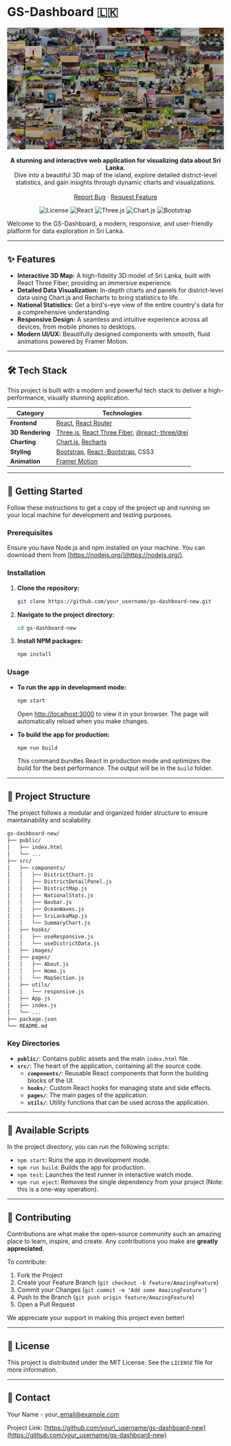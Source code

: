 # GS-Dashboard 🇱🇰

<p align="center">
<img src="./images/collage.jpg" alt="Project Screenshot" width="800"/>
</p>

<p align="center">
<strong>A stunning and interactive web application for visualizing data about Sri Lanka.</strong>
<br />
Dive into a beautiful 3D map of the island, explore detailed district-level statistics, and gain insights through dynamic charts and visualizations.
<br />
<br />
<a href="https://github.com/your_username/gs-dashboard-new/issues">Report Bug</a>
·
<a href="https://github.com/your_username/gs-dashboard-new/issues">Request Feature</a>
</p>

<p align="center">
<img src="https://img.shields.io/badge/license-MIT-blue.svg" alt="License">
<img src="https://img.shields.io/badge/react-^18.2.0-blue" alt="React">
<img src="https://img.shields.io/badge/three.js-^0.173.0-orange" alt="Three.js">
<img src="https://img.shields.io/badge/chart.js-^4.4.7-red" alt="Chart.js">
<img src="https://img.shields.io/badge/bootstrap-^5.3.3-purple" alt="Bootstrap">
</p>

Welcome to the GS-Dashboard, a modern, responsive, and user-friendly platform for data exploration in Sri Lanka.

-----

## ✨ Features

  - **Interactive 3D Map:** A high-fidelity 3D model of Sri Lanka, built with React Three Fiber, providing an immersive experience.
  - **Detailed Data Visualization:** In-depth charts and panels for district-level data using Chart.js and Recharts to bring statistics to life.
  - **National Statistics:** Get a bird's-eye view of the entire country's data for a comprehensive understanding.
  - **Responsive Design:** A seamless and intuitive experience across all devices, from mobile phones to desktops.
  - **Modern UI/UX:** Beautifully designed components with smooth, fluid animations powered by Framer Motion.

-----

## 🛠️ Tech Stack

This project is built with a modern and powerful tech stack to deliver a high-performance, visually stunning application.

| Category          | Technologies                                                                                                                                                                                            |
| ----------------- | ------------------------------------------------------------------------------------------------------------------------------------------------------------------------------------------------------- |
| **Frontend** | [React](https://reactjs.org/), [React Router](https://reactrouter.com/)                                                                                                                                    |
| **3D Rendering** | [Three.js](https://threejs.org/), [React Three Fiber](https://docs.pmnd.rs/react-three-fiber/getting-started/introduction), [@react-three/drei](https://github.com/pmndrs/drei)                              |
| **Charting** | [Chart.js](https://www.chartjs.org/), [Recharts](https://recharts.org/en-US/)                                                                                                                            |
| **Styling** | [Bootstrap](https://getbootstrap.com/), [React-Bootstrap](https://react-bootstrap.github.io/), CSS3                                                                                                      |
| **Animation** | [Framer Motion](https://www.framer.com/motion/)                                                                                                                                                         |

-----

## 🚀 Getting Started

Follow these instructions to get a copy of the project up and running on your local machine for development and testing purposes.

### Prerequisites

Ensure you have Node.js and npm installed on your machine. You can download them from [https://nodejs.org/](https://nodejs.org/).

### Installation

1.  **Clone the repository:**
    ```sh
    git clone https://github.com/your_username/gs-dashboard-new.git
    ```
2.  **Navigate to the project directory:**
    ```sh
    cd gs-dashboard-new
    ```
3.  **Install NPM packages:**
    ```sh
    npm install
    ```

### Usage

  * **To run the app in development mode:**

    ```sh
    npm start
    ```

    Open [http://localhost:3000](http://localhost:3000) to view it in your browser. The page will automatically reload when you make changes.

  * **To build the app for production:**

    ```sh
    npm run build
    ```

    This command bundles React in production mode and optimizes the build for the best performance. The output will be in the `build` folder.

-----

## 📂 Project Structure

The project follows a modular and organized folder structure to ensure maintainability and scalability.

```
gs-dashboard-new/
├── public/
│   ├── index.html
│   └── ...
├── src/
│   ├── components/
│   │   ├── DistrictChart.js
│   │   ├── DistrictDetailPanel.js
│   │   ├── DistrictMap.js
│   │   ├── NationalStats.js
│   │   ├── Navbar.js
│   │   ├── OceanWaves.js
│   │   ├── SriLankaMap.js
│   │   └── SummaryChart.js
│   ├── hooks/
│   │   ├── useResponsive.js
│   │   └── useDistrictData.js
│   ├── images/
│   ├── pages/
│   │   ├── About.js
│   │   ├── Home.js
│   │   └── MapSection.js
│   ├── utils/
│   │   └── responsive.js
│   ├── App.js
│   ├── index.js
│   └── ...
├── package.json
└── README.md
```

### Key Directories

  - **`public/`**: Contains public assets and the main `index.html` file.
  - **`src/`**: The heart of the application, containing all the source code.
      - **`components/`**: Reusable React components that form the building blocks of the UI.
      - **`hooks/`**: Custom React hooks for managing state and side effects.
      - **`pages/`**: The main pages of the application.
      - **`utils/`**: Utility functions that can be used across the application.

-----

## 📜 Available Scripts

In the project directory, you can run the following scripts:

  - `npm start`: Runs the app in development mode.
  - `npm run build`: Builds the app for production.
  - `npm test`: Launches the test runner in interactive watch mode.
  - `npm run eject`: Removes the single dependency from your project (Note: this is a one-way operation).

-----

## 🤝 Contributing

Contributions are what make the open-source community such an amazing place to learn, inspire, and create. Any contributions you make are **greatly appreciated**.

To contribute:

1.  Fork the Project
2.  Create your Feature Branch (`git checkout -b feature/AmazingFeature`)
3.  Commit your Changes (`git commit -m 'Add some AmazingFeature'`)
4.  Push to the Branch (`git push origin feature/AmazingFeature`)
5.  Open a Pull Request

We appreciate your support in making this project even better\!

-----

## 📄 License

This project is distributed under the MIT License. See the `LICENSE` file for more information.

-----

## 📧 Contact

Your Name - your\_email@example.com

Project Link: [https://github.com/your\_username/gs-dashboard-new](https://github.com/your_username/gs-dashboard-new)